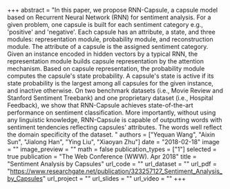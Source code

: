 +++
abstract = "In this paper, we propose RNN-Capsule, a capsule model based on Recurrent Neural Network (RNN) for sentiment analysis. For a given problem, one capsule is built for each sentiment category e.g., 'positive' and 'negative'. Each capsule has an attribute, a state, and three modules: representation module, probability module, and reconstruction module. The attribute of a capsule is the assigned sentiment category. Given an instance encoded in hidden vectors by a typical RNN, the representation module builds capsule representation by the attention mechanism. Based on capsule representation, the probability module computes the capsule's state probability. A capsule's state is active if its state probability is the largest among all capsules for the given instance, and inactive otherwise. On two benchmark datasets (i.e., Movie Review and Stanford Sentiment Treebank) and one proprietary dataset (i.e., Hospital Feedback), we show that RNN-Capsule achieves state-of-the-art performance on sentiment classification. More importantly, without using any linguistic knowledge, RNN-Capsule is capable of outputting words with sentiment tendencies reflecting capsules' attributes. The words well reflect the domain specificity of the dataset. " 
authors = ["Yequan Wang", "Aixin Sun", "Jialong Han", "Ying Liu", "Xiaoyan Zhu"]
date = "2018-02-18"
image = ""
image_preview = ""
math = false
publication_types = ["1"]
selected = true
publication = "The Web Conference (WWW). Apr 2018"
title = "Sentiment Analysis by Capsules"
url_code = ""
url_dataset = ""
url_pdf = "https://www.researchgate.net/publication/323257127_Sentiment_Analysis_by_Capsules"
url_project = ""
url_slides = ""
url_video = ""
+++


